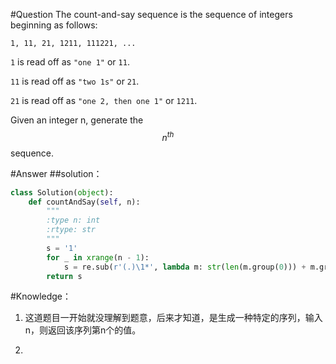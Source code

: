 #Question
The count-and-say sequence is the sequence of integers beginning as follows:

`1, 11, 21, 1211, 111221, ...`

`1` is read off as `"one 1"` or `11`.


`11` is read off as `"two 1s"` or `21`.

`21` is read off as `"one 2, then one 1"` or `1211`.

Given an integer n, generate the $$n^{th}$$ sequence.

#Answer
##solution：
```python
class Solution(object):
    def countAndSay(self, n):
        """
        :type n: int
        :rtype: str
        """
        s = '1'
        for _ in xrange(n - 1):
            s = re.sub(r'(.)\1*', lambda m: str(len(m.group(0))) + m.group(1), s)
        return s
```
#Knowledge：
1. 这道题目一开始就没理解到题意，后来才知道，是生成一种特定的序列，输入n，则返回该序列第n个的值。

2. 
